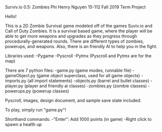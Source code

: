 Surviv.io 0.5: Zombies
Phi Henry Nguyen
15-112 Fall 2019 Term Project

Hello!

This is a 2D Zombie Survival game modeled off of the games
Suviv.io and Call of Duty Zombies. It is a survival based game, 
where the player will be able to get more weapons and upgrades 
as they progress through procedurally-generated rounds. There are
different types of zombies, powerups, and weapons. Also, there
is an friendly AI to help you in the fight.

Libraries used:
-Pygame
-Pyscroll
-Pytmx
(Pyscroll and Pytmx are for the map)

There are 7 python files:
-game.py (game modes, runnable file)
-gameObject.py (game object superclass, used for all game objects)
-imports.py (all import statements)
-objects.py (barrel and bullet classes)
-player.py (player and friendly ai classes)
-zombies.py (zombie classes)
-powerups.py (powerup classes)

Pyscroll, images, design document, and sample save state included. 

To play, simply run "game.py"!

Shorthand commands:
-"Enter": Add 1000 points (in game)
-Right click to spawn a health up

